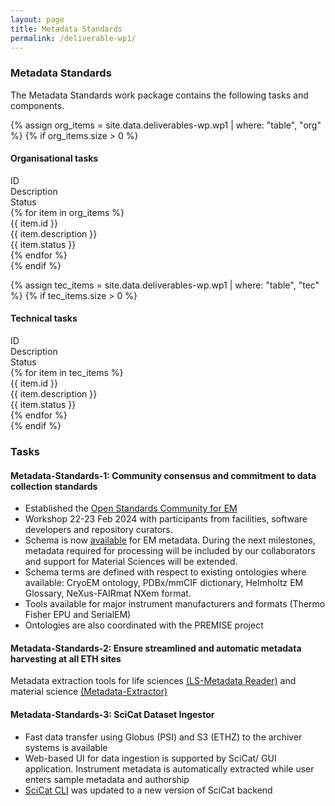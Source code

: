 ```yaml
---
layout: page
title: Metadata Standards
permalink: /deliverable-wp1/
---
```


### Metadata Standards ###

The Metadata Standards work package contains the following tasks and components.

{% assign org_items = site.data.deliverables-wp.wp1 | where: "table", "org" %}
{% if org_items.size > 0 %}

#### Organisational tasks ####

<html>
    <div class="wp-bar">
        <div class="wp-header-row">
            <div class="wp-header-col">ID</div>
            <div class="wp-header-col">Description</div>
            <div class="wp-header-col">Status</div>
        </div>
        {% for item in org_items %}
            <div class="wp-row">
                <div class="wp-col">{{ item.id }}</div>
                <div class="wp-col">{{ item.description }}</div>
                <div class="wp-col wp-status {{ item.status | downcase | replace: ' ', '-' }}">{{ item.status }}</div>
            </div>
        {% endfor %}
    </div>
</html>
{% endif %}

{% assign tec_items = site.data.deliverables-wp.wp1 | where: "table", "tec" %}
{% if tec_items.size > 0 %}

#### Technical tasks ####

<html>
    <div class="wp-bar">
        <div class="wp-header-row">
            <div class="wp-header-col">ID</div>
            <div class="wp-header-col">Description</div>
            <div class="wp-header-col">Status</div>
        </div>
        {% for item in tec_items %}
            <div class="wp-row">
                <div class="wp-col">{{ item.id }}</div>
                <div class="wp-col">{{ item.description }}</div>
                <div class="wp-col wp-status {{ item.status | downcase | replace: ' ', '-' }}">{{ item.status }}</div>
            </div>
        {% endfor %}
    </div>
</html>
{% endif %}

### Tasks ###

#### Metadata-Standards-1: Community consensus and commitment to data collection standards ####

- Established the <a href="https://github.com/osc-em">Open Standards Community for EM</a>
- Workshop 22-23 Feb 2024 with participants from facilities, software developers and repository curators.
- Schema is now <a href="https://osc-em.github.io/OSCEM_Schemas/">available</a> for EM metadata. During the next milestones, metadata required for processing will be included by our collaborators and support for Material Sciences will be extended.
- Schema terms are defined with respect to existing ontologies where available: CryoEM ontology, PDBx/mmCIF dictionary, Helmholtz EM Glossary, NeXus-FAIRmat NXem format.
- Tools available for major instrument manufacturers and formats (Thermo Fisher EPU and SerialEM)
- Ontologies are also coordinated with the PREMISE project

#### Metadata-Standards-2: Ensure streamlined and automatic metadata harvesting at all ETH sites ####

Metadata extraction tools for life sciences <a href="https://github.com/SwissOpenEM/LS_Metadata_reader">(LS-Metadata Reader)</a> and material science <a href="https://github.com/SwissOpenEM/metadata-extractor">(Metadata-Extractor)</a>

#### Metadata-Standards-3: SciCat Dataset Ingestor ####

- Fast data transfer using Globus (PSI) and S3 (ETHZ) to the archiver systems is available
- Web-based UI for data ingestion is supported by SciCat/ GUI application. Instrument metadata is automatically extracted while user enters sample metadata and authorship
- <a href="https://github.com/paulscherrerinstitute/scicat-cli">SciCat CLI</a> was updated to a new version of SciCat backend
